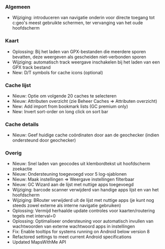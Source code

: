 ### Algemeen
- Wijziging: introduceren van navigatie onderin voor directe toegang tot c:geo's meest gebruikte schermen, ter vervanging van het oude hoofdscherm

### Kaart
- Oplossing: Bij het laden van GPX-bestanden die meerdere sporen bevatten, deze weergeven als gescheiden niet-verbonden sporen
- Wijziging: automatisch track weergave inschakelen bij het laden van een GPX track bestand
- New: D/T symbols for cache icons (optional)

### Cache lijst
- Nieuw: Optie om volgende 20 caches te selecteren
- Nieuw: Attributen overzicht (zie Beheer Caches => Attributen overzicht)
- New: Add import from bookmark lists (GC premium only)
- New: Invert sort-order on long click on sort bar

### Cache details
- Nieuw: Geef huidige cache coördinaten door aan de geochecker (indien ondersteund door geochecker)

### Overig
- Nieuw: Snel laden van geocodes uit klembordtekst uit hoofdscherm zoekactie
- Nieuw: Ondersteuning toegevoegd voor 5 log-sjablonen
- Nieuw: Maak instellingen => Weergave instellingen filterbaar
- Nieuw: GC Wizard aan de lijst met nuttige apps toegevoegd
- Wijziging: barcode scanner verwijderd van handige apps lijst en van het hoofdscherm
- Wijziging: BRouter verwijderd uit de lijst met nuttige apps (je kunt nog steeds zowel externe als interne navigatie gebruiken)
- Oplossing: Vermijd herhaalde update controles voor kaarten/routering tegels met interval=0
- Oplossing: Optimaliseer ondersteuning voor automatisch invullen van wachtwoorden van externe wachtwoord apps in instellingen
- Fix: Enable tooltips for systems running on Android below version 8
- Refactored settings to meet current Android specifications
- Updated MapsWithMe API
